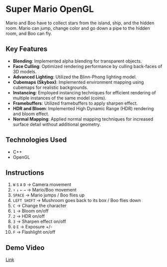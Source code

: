 # Super Mario OpenGL
Mario and Boo have to collect stars from the island, ship, and the hidden room. Mario can jump, change color and go down a pipe to the hidden room, and Boo can fly.

## Key Features
- **Blending**: Implemented alpha blending for transparent objects.
- **Face Culling**: Optimized rendering performance by culling back-faces of 3D models.
- **Advanced Lighting**: Utilized the Blinn-Phong lighting model.
- **Cubemaps (Skybox)**: Implemented environment mapping using cubemaps for realistic backgrounds.
- **Instancing**: Employed instancing techniques for efficient rendering of multiple instances of the same model (coins).
- **Framebuffers**: Utilized framebuffers to apply sharpen effect.
- **HDR and Bloom**: Implemented High Dynamic Range (HDR) rendering and bloom effect.
- **Normal Mapping**: Applied normal mapping techniques for increased surface detail without additional geometry.

## Technologies Used
- C++
- OpenGL

## Instructions
1. `W` `S` `A` `D` -> Camera movement
2. `↑` `↓` `←` `→` -> Mario/Boo movement
3. `SPACE` -> Mario jumps / Boo flies up
4. `LEFT SHIFT` -> Mushroom goes back to its box / Boo flies down
5. `C` -> Change the character
6. `1` -> Bloom on/off
7. `2` -> HDR on/off
8. `3` -> Sharpen effect on/off
9. `Q` `E` -> Exposure +/-
10. `F` -> Flashlight on/off

## Demo Video
[Link](https://youtu.be/UnUEZbtmJPE)

